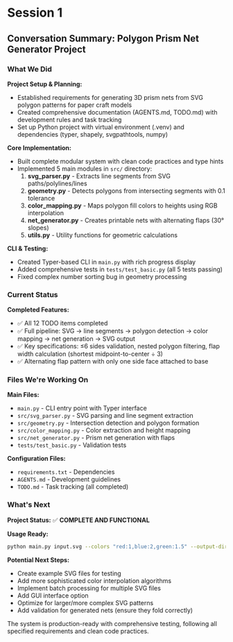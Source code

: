 # Session 1

## Conversation Summary: Polygon Prism Net Generator Project

### What We Did
**Project Setup & Planning:**
- Established requirements for generating 3D prism nets from SVG polygon patterns for paper craft models
- Created comprehensive documentation (AGENTS.md, TODO.md) with development rules and task tracking
- Set up Python project with virtual environment (.venv) and dependencies (typer, shapely, svgpathtools, numpy)

**Core Implementation:**
- Built complete modular system with clean code practices and type hints
- Implemented 5 main modules in `src/` directory:
  1. **svg_parser.py** - Extracts line segments from SVG paths/polylines/lines
  2. **geometry.py** - Detects polygons from intersecting segments with 0.1 tolerance
  3. **color_mapping.py** - Maps polygon fill colors to heights using RGB interpolation
  4. **net_generator.py** - Creates printable nets with alternating flaps (30° slopes)
  5. **utils.py** - Utility functions for geometric calculations

**CLI & Testing:**
- Created Typer-based CLI in `main.py` with rich progress display
- Added comprehensive tests in `tests/test_basic.py` (all 5 tests passing)
- Fixed complex number sorting bug in geometry processing

### Current Status
**Completed Features:**
- ✅ All 12 TODO items completed
- ✅ Full pipeline: SVG → line segments → polygon detection → color mapping → net generation → SVG output
- ✅ Key specifications: ≤6 sides validation, nested polygon filtering, flap width calculation (shortest midpoint-to-center ÷ 3)
- ✅ Alternating flap pattern with only one side face attached to base

### Files We're Working On
**Main Files:**
- `main.py` - CLI entry point with Typer interface
- `src/svg_parser.py` - SVG parsing and line segment extraction
- `src/geometry.py` - Intersection detection and polygon formation
- `src/color_mapping.py` - Color extraction and height mapping
- `src/net_generator.py` - Prism net generation with flaps
- `tests/test_basic.py` - Validation tests

**Configuration Files:**
- `requirements.txt` - Dependencies
- `AGENTS.md` - Development guidelines
- `TODO.md` - Task tracking (all completed)

### What's Next
**Project Status:** ✅ **COMPLETE AND FUNCTIONAL**

**Usage Ready:**
```bash
python main.py input.svg --colors "red:1,blue:2,green:1.5" --output-dir nets/
```

**Potential Next Steps:**
- Create example SVG files for testing
- Add more sophisticated color interpolation algorithms
- Implement batch processing for multiple SVG files
- Add GUI interface option
- Optimize for larger/more complex SVG patterns
- Add validation for generated nets (ensure they fold correctly)

The system is production-ready with comprehensive testing, following all specified requirements and clean code practices.